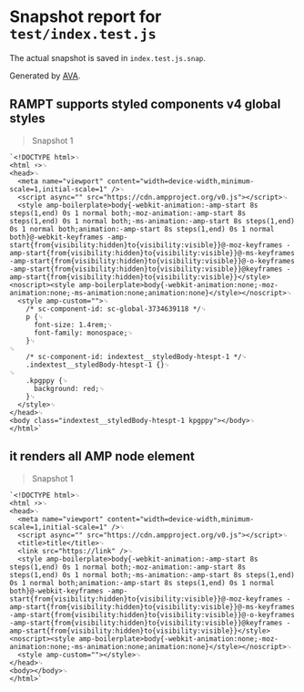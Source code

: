 # Snapshot report for `test/index.test.js`

The actual snapshot is saved in `index.test.js.snap`.

Generated by [AVA](https://ava.li).

## RAMPT supports styled components v4 global styles

> Snapshot 1

    `<!DOCTYPE html>␊
    <html ⚡>␊
    <head>␊
      <meta name="viewport" content="width=device-width,minimum-scale=1,initial-scale=1" />␊
      <script async="" src="https://cdn.ampproject.org/v0.js"></script>␊
      <style amp-boilerplate>body{-webkit-animation:-amp-start 8s steps(1,end) 0s 1 normal both;-moz-animation:-amp-start 8s steps(1,end) 0s 1 normal both;-ms-animation:-amp-start 8s steps(1,end) 0s 1 normal both;animation:-amp-start 8s steps(1,end) 0s 1 normal both}@-webkit-keyframes -amp-start{from{visibility:hidden}to{visibility:visible}}@-moz-keyframes -amp-start{from{visibility:hidden}to{visibility:visible}}@-ms-keyframes -amp-start{from{visibility:hidden}to{visibility:visible}}@-o-keyframes -amp-start{from{visibility:hidden}to{visibility:visible}}@keyframes -amp-start{from{visibility:hidden}to{visibility:visible}}</style><noscript><style amp-boilerplate>body{-webkit-animation:none;-moz-animation:none;-ms-animation:none;animation:none}</style></noscript>␊
      <style amp-custom="">␊
        /* sc-component-id: sc-global-3734639118 */␊
        p {␊
          font-size: 1.4rem;␊
          font-family: monospace;␊
        }␊
    ␊
        /* sc-component-id: indextest__styledBody-htespt-1 */␊
        .indextest__styledBody-htespt-1 {}␊
    ␊
        .kpgppy {␊
          background: red;␊
        }␊
      </style>␊
    </head>␊
    <body class="indextest__styledBody-htespt-1 kpgppy"></body>␊
    </html>`

## it renders all AMP node element

> Snapshot 1

    `<!DOCTYPE html>␊
    <html ⚡>␊
    <head>␊
      <meta name="viewport" content="width=device-width,minimum-scale=1,initial-scale=1" />␊
      <script async="" src="https://cdn.ampproject.org/v0.js"></script>␊
      <title>title</title>␊
      <link src="https://link" />␊
      <style amp-boilerplate>body{-webkit-animation:-amp-start 8s steps(1,end) 0s 1 normal both;-moz-animation:-amp-start 8s steps(1,end) 0s 1 normal both;-ms-animation:-amp-start 8s steps(1,end) 0s 1 normal both;animation:-amp-start 8s steps(1,end) 0s 1 normal both}@-webkit-keyframes -amp-start{from{visibility:hidden}to{visibility:visible}}@-moz-keyframes -amp-start{from{visibility:hidden}to{visibility:visible}}@-ms-keyframes -amp-start{from{visibility:hidden}to{visibility:visible}}@-o-keyframes -amp-start{from{visibility:hidden}to{visibility:visible}}@keyframes -amp-start{from{visibility:hidden}to{visibility:visible}}</style><noscript><style amp-boilerplate>body{-webkit-animation:none;-moz-animation:none;-ms-animation:none;animation:none}</style></noscript>␊
      <style amp-custom=""></style>␊
    </head>␊
    <body></body>␊
    </html>`
